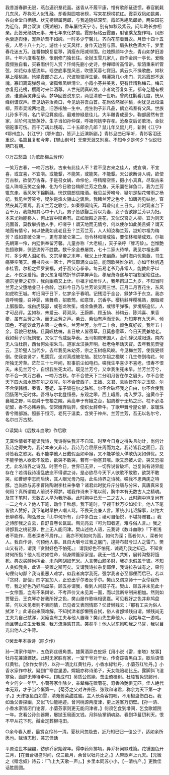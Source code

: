 <!-- { "loadSidebar": true } -->
我昔游春醉无限，燕台遍识羣花面。迷香从不履平康，惟有歌郎征逐惯。春官毷氉几东风，荐祢无人似孔融。却看梨园喧状榜，写来花榜榜花红。霞芬双凤如昆弟，各向金堂自栖憩。状元榜眼属两郎，与我追随结深契。霞郎秀絶凤郎娇，两朶国花为近侍。舞台双演《荡湖船》，香车屡约天宁寺。别有如秋及紫云，问年略长亦相亲。此皆光绪初元事，卅七年来化梦痕。霞郎标格云霞置，射雀乘龙旋作壻。凤郎色衰逐舆儓，宠燕娇莺不如婢。一时多少宁馨儿，齐向花前着舞衣。月皆十四十五夜，人尽十八十九时。游丝十丈天风绊，身作天边劳与燕。眉头秋色满大千，梦里春花迷五万。连番物换复星移，消瘦东阳减带围。红烛照颜年少去，青山如梦旧游非。十年六度看花榜，怅别修门独长往。全抛玉雪几家儿，自作金风一亭长。爱晚霞频独自看，买春雨供何人赏？忏绮先删小史诗，参禅祗听高僧讲。紫陌重来听管弦，如花似水感流年。瑶空底事罡风恶，吹堕芙蓉七寳冠。紫云久不操歌曲，如秋墓上樱桃熟。怆絶霞郎亦古人，尺波隙驷浮生蹙。韩潭第几小朱门，凭吊霞郎不返魂。寡妇离鸾弹怨曲，诸孤雏凤继清尘。小霞小芬并美秀，更有佳壻称梅云。梅云亦复冠花榜，樱雨时来伴酒尊。人世光阴真转烛，小者幼芬复如玉。都夸芝醴有根源，谁道英灵非岳渎。梦华回首说东京，两世清歌一世听。曾向红氍看几度，恍从绛树谱双声。昔见幼芬汝黄口，今见幼芬吾白首。花尚依然崔护桃，树犹见此桓温柳。燕市吴淞两地逢，旧游枨触一生中。虎生豹子非凡品，鹤立鸡羣有父风。世族儿孙多不肖，名门罕见箕裘绍。最难惨緑是佳儿，大半雕青成恶少。鞠部居然有世家，兰阶何况皆英妙。生子当如孙仲谋，呼祖何妨李存孝。沧桑变后访歌场，金狄铜驼事可伤。百千万刼此残刼，二十五郎余几郎？鼠儿年又鼠儿月，新剧《江宁》《鄂州血》。【《江宁》《鄂州血》，皆沪上近演新剧。】青衫旦曲已罕听，青衫客泪还重说。名篇且复和今非，【樊山别号】无奈天涯又别离。不知今夕是何夕？似说归期已有期。


○万古愁曲（为歌郎梅兰芳作）

一笑万古春，一啼万古秋。古来有此佳人不？君不见古来之佳人，或宜嗔，不宜喜，或宜喜，不宜嗔。或能颦，不能笑，或能笑，不能颦。天公欲断诗人魂，欲使万古秋，欲使万古春。于是召女娲，命伶伦，呼精精空空，摄小小真真，尽取古来佳人珠啼玉笑之全神，化为今日歌台梅郎兰芳之色身。天乐圜在鲜鱼口，我为兰芳辄东走。香风吹下锦氍毹，恍饮周郎信陵酒。我见兰芳啼兮，疑尔是梨花带雨之杨妃。我见兰芳笑兮，疑尔是烽火骊山之褒后。我睹兰芳之色兮，如唐尧见姑射，窅然丧其万乘焉。我听兰芳之歌兮，如秦穆闻钧天，耳聋何止三日久。此时观者台下百千万，我能知其心中十八九。男子皆欲娶兰芳以为妻，女子皆欲嫁兰芳以为妇。本来尤物能移人，何止寰中叹希有。正如唐殿之莲花，又似汉宫之人柳。宜为则天充面首，莫教攀折他人手。吁嗟乎！谓天地而无情兮，何以使尔如此美且妍？谓天地而有情兮，何以使我如此老且丑？兰芳兰芳，人人知汝梅兰芳，岂知尔祖为梅芳？或如拿破仑第一，更有拿破仑第二。勿令林和靖成独，要使林和靖成双。尔祖先朝第一伶，内廷供奉留芳馨。儿童亦称『大老板』，天子亲呼『胖巧龄』。岂惟艶色擅歌舞，侠迹流传不胜数。数千余金券屡焚，七十二家火待举。我见尔祖出葬时，多少邦人泪如雨。文宗皇帝之末年，我父上计来幽燕。当时海内忧患亟，书生痛哭空笺天。佣书典衣一寒士，声伎颇满文山前。能同歌哭惟尔祖，亦如毕秋帆遇李桂官。尔祖之师罗景福，对于吾父心拳拳。每云易老爷乃非常人，能教此子以正，不仅深爱怜。吾父忽复幡然折节讲学屏声色，移居萧寺遂与尔祖割爱絶往还。德宗皇帝之初季，我向幽燕又上计。尔祖才如卅许人，我年甫过二九岁。不知当时兰芳之父堕地业已十余龄，岂料今日乃与兰芳论交两三世。正月二月百花生，东风如虎吹王城。考旧闻于日下，忆梦余于春明。记残泪于金台，録梦华于东京。我亦尝呼明僮，召神婴，集舞燕，招歌莺。如意馆，沉香亭。樱桃斜畔樱桃熟，胭脂坡上胭脂盈。或白虎鼓瑟，或苍龙吹笙。或金鱼换酒，或银甲弹筝。梦境堪追忆，人才可品评。孟如秋、朱爱云、蒋双凤、王蔚卿、顾玉仙、孙梅云、陈鸿喜、果香菱，虽有兰芳之色，而无兰芳之声。紫云、紫仙有声而无色，乃知非有九天声、倾国色，不能饮此万古第一之香名。兰芳兰芳，尔年二十余，颜色真好姣。我年五十余，容貌已枯槁。且莫叹枯槁，昔日故人皆宿草。且莫悲宿草，今日天荒兼地老。我如蓟子训抚铜驼，又似丁令威返华表。玉马朝周宋国人，金仙辞汉咸阳道。南内无人泣杜鹃，西台何处招朱鸟。道家龙汉换开明，杜老龟年话天寳。去年我见贾璧云，卫玠璧人当代少。去年我见朱幼芬，宗之玉树临风皎。今见梅兰芳，使我更倾倒。使我哀贤才，思窈窕，坐对真成被花恼。犹忆尔祖之楹联：几生修到梅花，何所独无芳草。茫茫三十七年间，影事前尘如电扫。嗟我生平喜少不喜老，恨寿不恨夭。未见兰芳兮，自恨我生死太迟。既见兰芳兮，又幸我生死未早。兰芳兰芳兮，尔不合一笑万古春，一啼万古秋。尔不合使天下二分明月皆在尔之眉头，尔不合使天下四大海水皆在尔之双眸。尔不合使西子、王嫱、文君、息妫皆在尔之玉貌，尔不合使韩娥、秦青、謇姐、车子皆在尔之珠喉。尔不合破坏我之自由，尔不合使我回肠荡气无时休。吾将与尔北登恒岳，东观之罘，西上峨眉，南入罗浮。追黄帝于襄城之野，叫虞舜于苍梧之陬。索高辛于有娥之台，招周穆于无热之邱。枕不必洛妃留，香不必韩寿偷。使常娥弃后羿，使织女辞牵牛。丁歌甲舞兮昆仑醉，翠暖珠香兮赡部游。照影于恒河，老死于温柔，含笑于神州。兰芳兰芳，吾无以名尔兮，名尔曰万古愁。


○读樊山《后数斗血歌》作后歌

无真性情者不能读我诗，我诗得失我非不自知。时至今日身之得失且勿计，尚何计及诗之得失为。我诗本来又非诗，我诗乃合屈原庄周而为之。我诗皆我之面目，我诗皆我之歌哭。我不能学他人日戴假面如牵猴，又不能学他人佯歌伪哭如俳优。又不能学他人欲歌不敢歌，欲哭不敢哭，若有一物塞其喉。歌又恐被人谤，哭又恐招尤，此名诗界之诗囚。时至今日，世界已无界，一切界说皆破坏。岂复尚有诗界能存在？若谓我诗凌乱放恣不得谓之诗，是必欲尽今天下人欲歌不敢歌，欲哭不敢哭，如曹蜍李志而后快，其人眼光毋乃隘，此名诗界之诗械。嗟我不思两庑之特豚，岂尚欲与苏李曹陆陶谢李杜来争墩？诸君此时犹斤斤分唐与分宋，真唐真宋复何用？真所谓痴人前说不得梦。嗟我作诗未下笔以前，胸中本有无数古人之精魂。及其下笔时，无数古人早为我所吞。此时胸中已无一二之古人，此时胸中岂复尚有一二之今人？他人下笔，动作千秋想。我下笔时，早视千秋万岁如埃尘。他人下笔皆欲人赞好，我下笔时早拚人嘲人骂，不畏天变兼人言。萧统小儿讵解事，赵陀大长聊称尊。陶弘景云『山中何所有，山中多白云；祗可自怡悦，不堪持赠君。』我之诗卽我之白云，自舒自卷长氤氲。陶元亮云『可为知者道，难与俗人言。』我之诗卽我之桃花源，世上无人能问津。樊山述他人语，云我诗《数斗血歌》『下者浅者不能作，高者深者不屑作。』 我亦不知如何为高，如何为深；高者何人，深者何人。我自作诗，何预他人事。且自大嚼兮过我之屠门，遑持布鼓兮过人之雷门。樊山又有诗，谓我『贪财好色不怕死。』 谓我好色不怕死，诚哉乃我之知己。不知贪财何所指？他人视财如性命，倾身障簏家家是。我无一钱人共知，展转沟壑将饿死。典衣买醉尚挥金，未向陶胡奴乞米。人言樊山颇多财，我亦未假盖于彼。不知人贪抑我贪，此语一笑置之斯可矣。又谓我诗拉杂复鄙俚，我诗拉杂诚有之，果何句俚何句鄙？我诗虽恶人难学，似我者病学我死，强学我者必至鄙俚而后已。若以『贪财、鄙俚』四字妄加人，正恐出乎尔者反乎尔。樊山又谓京师十一女伶我所夸，我之好色乃好鸠盘茶。顾五亦谓我，看到人间鼓子花。樊山、顾五并未见此十一女伶面，岂有不釆舆论、不考声价又未见其一面，而以武断专制来相加。然则如贾璧云、王克琴亦皆我所好之色，樊山屡作歌咏相褒嘉。可见我好之色并非鸠盘茶，何以未见者则不表同情，已见者又表同情耶？忆昔懒残云：『那有工夫为俗人拭涕？』此语自来颇难解。不知拭涕者卽懒残自拭，俗人者卽懒残自谓。懒残尚无工夫为自己拭涕，哭庵岂有工夫与他人置喙？樊山先生非他人，我姑与之一游戏。而且樊山先生爱我深，我方流涕感其意。笑矣乎！他人以东风吹我之马耳，我以目光出他人之牛背。


○癸丑年本事诗（除夕作）

孙一清家作端午，五色彩丝缠角黍。雄黄酒异白蛇妖【用小说《雷，峯塔》故事】牡丹花兼黛螺妩。此时无家胜有家，一室干爷对干女。传奇踪杳黑白卫，歇后语惜红黄牡。【余作女伶诗，以孙一清比红黄牡丹，小香水緑牡丹，小菊芬红牡丹。】小香水家作中秋，疑到广寒宫里游。嫦娥亦称诗弟子，天女能陪老比丘。露脚斜飞湿寒兔，画屏无睡待牵牛。【集成句】吴质公然絶，啻虫倚桂树。杜陵暂免思鄜州，今夕何夕一年毕。小菊芬家作除夕，亲辇梅花赠菊花，奇香冷艶俱无匹。佳人絶代本无双，才子当今惭第一。【菊芬之父对许养田、张致和诸君，称余为天下第一才子。】天津银鱼白如雪，清苑酱菜甜胜蜜。主人长斋客饱啖，不用椒盘伤白石。我如渔父善探幽，又似飞仙能絶迹。曾问桃源两度津，更上莲峯万仞壁。【孙一清、小香水家皆闭门谢客，小菊芬家则更无能问津者。】何须乞食到墦间，乞食歌姬院一年。贪看公孙剑器舞，屡抛玉局画叉钱。月斜仙掌销魂路，春到华鬘忉利天。恨不早从花下死，醵金定葬柳屯田。


○余今春入都，最赏女伶孙一清。夏秋间忽隐去，近乃知已归一佳公子，适如余所愿也。赋诗志慰，兼志佳话

平原浊世本翩翩，彷佛乔家始嫁年。得李药师拂壻，异乔补阙緑珠篇。花锺国色开三月，【在舞台极盛时间，仅三数月，余曾以牡丹比之。】人带歌声上九天。【元微之《赠念奴》诗云：『飞上九天歌一声』。】乡里本同苏小小，【一清杭产。】更教佳话胜圆圆。



